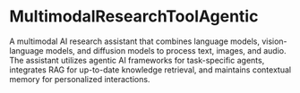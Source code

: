 # MultimodalResearchToolAgentic
A multimodal AI research assistant that combines language models, vision-language models, and diffusion models to process text, images, and audio. The assistant utilizes agentic AI frameworks for task-specific agents, integrates RAG for up-to-date knowledge retrieval, and maintains contextual memory for personalized interactions.
